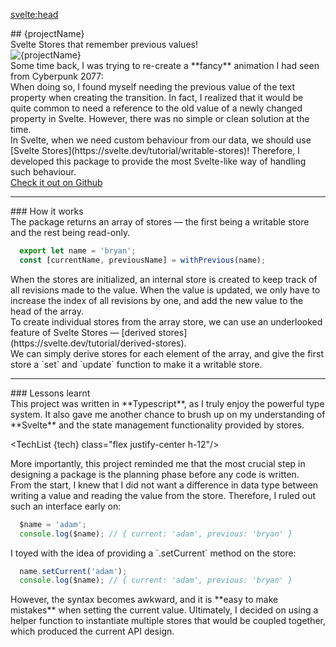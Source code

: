 <svelte:head>
  <title>svelte-previous</title>
</svelte:head>

<script lang="ts">
  import TechList from '@my/components/TechList';
  import data from './_data';
  const { projectName, tech, logo, github } = data.projects['svelte-previous'];
</script>

<div class="mx-auto my-10 prose space-y-3">
  <div class="font-mono text-center">
    ## {projectName}
  </div>
  <div class="text-center italic">
    Svelte Stores that remember previous values!
  </div>
  <img src={logo} alt={projectName} class="mx-auto max-h-48">

  <div class="px-3 py-1 card leading-8">
    Some time back, I was trying to re-create a **fancy** animation I had seen
    from Cyberpunk 2077:
  </div>

  <div class="px-3 py-1 card leading-8">
    When doing so, I found myself needing the previous value of the text
    property when creating the transition. In fact, I realized that it would be
    quite common to need a reference to the old value of a newly changed
    property in Svelte. However, there was no simple or clean solution at the
    time.
  </div>

  <div class="px-3 py-1 card leading-8">
    In Svelte, when we need custom behaviour from our data, we should use
    [Svelte Stores](https://svelte.dev/tutorial/writable-stores)! Therefore, I
    developed this package to provide the most Svelte-like way of handling such
    behaviour.
  </div>
</div>

<div class="flex justify-center my-10">
  <a href={github} class="p-3 italic font-bold cta-button">
    Check it out on Github
  </a>
</div>

---

<div class="mx-auto my-10 prose space-y-3">
  <div class="font-mono text-center">
    ### How it works
  </div>

  <div class="px-3 py-1 card leading-8">
    The package returns an array of stores &mdash; the first being a writable
    store and the rest being read-only.
  </div>

  ```ts
    export let name = 'bryan';
    const [currentName, previousName] = withPrevious(name);
  ```

  <div class="px-3 py-1 card leading-8">
    When the stores are initialized, an internal store is created to keep track
    of all revisions made to the value. When the value is updated, we only have
    to increase the index of all revisions by one, and add the new value to the
    head of the array.
  </div>

  <div class="px-3 py-1 card leading-8">
    To create individual stores from the array store, we can use an underlooked
    feature of Svelte Stores &mdash; [derived
    stores](https://svelte.dev/tutorial/derived-stores).
  </div>

  <div class="px-3 py-1 card leading-8">
    We can simply derive stores for each element of the array, and give the
    first store a `set` and `update` function to make it a writable store.
  </div>
</div>

---

<div class="mx-auto my-10 prose space-y-3">
  <div class="font-mono text-center">
    ### Lessons learnt
  </div>

  <div class="px-3 py-1 card leading-8">
    This project was written in **Typescript**, as I truly enjoy the powerful
    type system. It also gave me another chance to brush up on my understanding
    of **Svelte** and the state management functionality provided by stores.
  </div>

  <TechList {tech} class="flex justify-center h-12"/>

  <div class="px-3 py-1 card leading-8">
    More importantly, this project reminded me that the most crucial step in
    designing a package is the planning phase before any code is written.
  </div>

  <div class="px-3 py-1 card leading-8">
    From the start, I knew that I did not want a difference in data type between
    writing a value and reading the value from the store. Therefore, I ruled out
    such an interface early on:
  </div>

  ```ts
    $name = 'adam';
    console.log($name); // { current: 'adam', previous: 'bryan' }
  ```

  <div class="px-3 py-1 card leading-8">
    I toyed with the idea of providing a `.setCurrent` method on the store:
  </div>

  ```ts
    name.setCurrent('adam');
    console.log($name); // { current: 'adam', previous: 'bryan' }
  ```

  <div class="px-3 py-1 card leading-8">
    However, the syntax becomes awkward, and it is **easy to make mistakes**
    when setting the current value. Ultimately, I decided on using a helper
    function to instantiate multiple stores that would be coupled together,
    which produced the current API design.
  </div>

</div>

